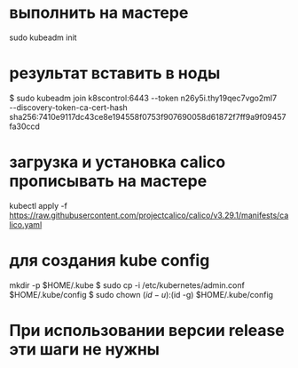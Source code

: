 # выполнить на мастере 
sudo kubeadm init
# результат вставить в ноды 
$ sudo kubeadm join k8scontrol:6443 --token n26y5i.thy19qec7vgo2ml7 \
        --discovery-token-ca-cert-hash sha256:7410e9117dc43ce8e194558f0753f907690058d61872f7ff9a9f09457fa30ccd

# загрузка и установка calico прописывать на мастере
kubectl apply -f https://raw.githubusercontent.com/projectcalico/calico/v3.29.1/manifests/calico.yaml




# для создания kube config
 mkdir -p $HOME/.kube
$ sudo cp -i /etc/kubernetes/admin.conf $HOME/.kube/config
$ sudo chown $(id -u):$(id -g) $HOME/.kube/config

# При использовании версии release эти шаги не нужны
